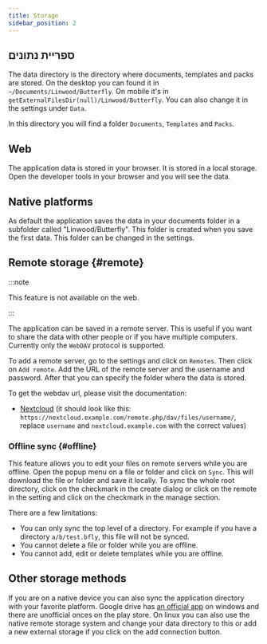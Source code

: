 ```yaml
---
title: Storage
sidebar_position: 2
---
```


## ספריית נתונים

The data directory is the directory where documents, templates and packs are stored.
On the desktop you can found it in `~/Documents/Linwood/Butterfly`.
On mobile it's in `getExternalFilesDir(null)/Linwood/Butterfly`.
You can also change it in the settings under `Data`.

In this directory you will find a folder `Documents`, `Templates` and `Packs`.

## Web

The application data is stored in your browser. It is stored in a local storage.
Open the developer tools in your browser and you will see the data.

## Native platforms

As default the application saves the data in your documents folder in a subfolder called "Linwood/Butterfly". This folder is created when you save the first data. This folder can be changed in the settings.

## Remote storage {#remote}

:::note

This feature is not available on the web.

:::

The application can be saved in a remote server. This is useful if you want to share the data with other people or if you have multiple computers. Currently only the `WebDAV` protocol is supported.

To add a remote server, go to the settings and click on `Remotes`. Then click on `Add remote`.
Add the URL of the remote server and the username and password. After that you can specify the folder where the data is stored.

To get the webdav url, please visit the documentation:

- [Nextcloud](https://docs.nextcloud.com/server/latest/user_manual/en/files/access_webdav.html) (it should look like this: `https://nextcloud.example.com/remote.php/dav/files/username/`, replace `username` and `nextcloud.example.com` with the correct values)

### Offline sync {#offline}

This feature allows you to edit your files on remote servers while you are offline.
Open the popup menu on a file or folder and click on `Sync`. This will download the file or folder and save it locally. To sync the whole root directory, click on the checkmark in the create dialog or click on the remote in the setting and click on the checkmark in the manage section.

There are a few limitations:

- You can only sync the top level of a directory. For example if you have a directory `a/b/test.bfly`, this file will not be synced.
- You cannot delete a file or folder while you are offline.
- You cannot add, edit or delete templates while you are offline.

## Other storage methods

If you are on a native device you can also sync the application directory with your favorite platform.
Google drive has [an official app](https://www.google.com/drive/download/) on windows and there are unofficial onces on the play store.
On linux you can also use the native remote storage system and change your data directory to this or add a new external storage if you click on the add connection button.
